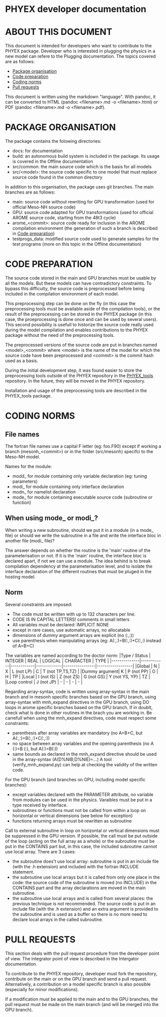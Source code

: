 # PHYEX developer documentation

# ABOUT THIS DOCUMENT

This document is intended for developers who want to contribute to the PHYEX package.
Developer who is interested in plugging the physics in a new model can refere to the Plugging documentation.
The topics covered are as follows:
 - [Package organisation](#PACKAGE-ORGANISATION)
 - [Code preparation](#CODE-PREPARATION)
 - [Coding norms](#CODING-NORMS)
 - [Pull requests](#PULL-REQUESTS)

This document is written using the markdown "language". With pandoc, it can be converted to HTML (pandoc \<filename\>.md -o \<filename\>.html) or PDF (pandoc \<filename\>.md -o \<filename\>.pdf).

# PACKAGE ORGANISATION

The package contains the folowing directories:
 - docs: for documentation
 - build: an autonomous build system is included in the package. Its usage is covered in the Offline documentation
 - src/common: the main source code which is the basis for all models
 - src/\<model\>: the source code specific to one model that must replace source code found in the common directory

In addition to this organisation, the package uses git branches. The main branches are as follows:
 - main: source code without rewriting for GPU transformation (used for official Meso-NH source code)
 - GPU: source code adapted for GPU transformations (used for official AROME source code, starting from the 48t3 cycle)
 - arome\_\<commit\>: source code ready for inclusion in the AROME compilation environment (the generation of such a branch is described in [Code preparation](#CODE-PREPARATION))
 - testprogs\_data: modified source code used to generate samples for the test programs (more on this topic in the Offline documentation)

# CODE PREPARATION

The source code stored in the main and GPU branches must be usable by all the models. But these models can have contradictory constraints. To bypass this difficulty, the source code is preprocessed before being included in the compilation environment of each model.

This preprocessing step can be done on the fly (in this case the preprocessing tools must be available aside of the compilation tools), or the result of the preprocessing can be stored in the PHYEX package (in this case, the proeprocessing is done once and can be used by several users).
This second possibility is usefull to historize the source code really used during the model compilation and enables contributions to the PHYEX package without the need of the preprocessing tools.

The preprocessed versions of the source code are put in branches named \<model\>\_\<commit\> where \<model\> is the name of the model for which the source code have been preprocessed and \<commit\> is the commit hash used as a basis.

During the initial development step, it was found easier to store the preprocessing tools outside of the PHYEX repository in the [PHYEX\_tools](https://github.com/SebastienRietteMTO/PHYEX_tools) repository. In the future, they will be moved in the PHYEX repository.

Installation and usage of the preprocessing tools are described in the PHYEX\_tools package.

# CODING NORMS

## File names
The fortran file names use a capital F letter (eg: foo.F90) except if working a branch (mesonh\_\<commit\>) or in the folder (src/mesonh) specifci to the Meso-NH model.

Names for the module:
 - modd\_ for module containing only variable declaration (eg: tuning parameters)
 - modi\_ for module containing only interface declaration
 - modn\_ for namelist declaration
 - mode\_ for module containing executable source code (subroutine or function)

## When using mode\_ or modi\_?
When writing a new subroutine, should we put it in a module (in a mode\_ file) or should we write the subroutine in a file and write the interface bloc in another file (modi\_ file)?

The answer depends on whether the routine is the 'main' routine of the parameterisation or not. If it is the 'main' routine, the interface bloc is declared apart, if not we can use a module.
The idea behind is to break compilation dependency at the parameterisation level, and to isolate the interface declaration of the different routines that must be pluged in the hosting model.

## Norm
Several constraints are imposed:
 - The code must be written with up to 132 characters per line.
 - CODE IS IN CAPITAL LETTERS! comments in small letters
 - All variables must be declared: IMPLICIT NONE
 - except in rare cases, use automatic arrays, no allocatable
 - dimensions of dummy argument arrays are explicit (no (:,:))
 - use parenthesis when manipulating arrays (eg: A(:,:)=B(:,:)+C(:,:) instead of A=B+C)

The variables are named according to the doctor norm:
|Type / Status | INTEGER    | REAL       | LOGICAL     | CHARACTER      | TYPE             |
|--------------|------------|------------|-------------|----------------|------------------|
|Global        | N          | X          | L (not LP)  | C              | T (not TP,TS,TZ) |
|Dummy argument| K          | P (not PP) | O           | H              | TP               |
|Local         | I (not IS) | Z (not ZS) | G (not GS)  | Y (not YS, YP) | TZ               |
|Loop control  | J (not JP) | -          | -           | -              | -                |

Regarding array-syntax, code is written using array-syntax in the main branch and in mesonh specific branches based on the GPU branch, using array-syntax with mnh\_expand directives in the GPU branch, using DO loops in arome specific branches based on the GPU branch. If in doublt, check what is done in other routines in the brach you are working in.
Be carrefull when using the mnh\_expand directives, code must respect some constraints:
 - parenthesis after array variables are mandatory (no A=B+C, but A(:,:)=B(:,:)+C(:,:))
 - no space between array variables and the opening parenthesis (no A (:)=B (:), but A(:)=B(:))
 - same bounds as declared in the mnh\_expand directive should be used in the array-syntax (A(D%NIB;D%NIE)=...)
A tool (verify\_mnh\_expand.py) can help at checking the validity of the written code.

For the GPU branch (and branches on GPU, including model specific branches):
 - except variables declared with the PARAMETER attribute, no variable from modules can be used in the physics. Varaibles must be put in a type received by interface.
 - subroutines or functions must not be called from within a loop on horizontal or vertical dimensions (see below for exception)
 - functions returning arrays must be rewritten as subroutine

Call to external subroutine in loop on horizontal or vertical dimensions must be suppressed in the GPU version. If possible, the call must be put outside of the loop (acting on the full array as a whole) or the subroutine must be put in the CONTAINS part but, in this case, the included subroutine cannot use local array. There are 3 cases:
 - the subroutine does't use local array: subroutine is put in an include file (with the .h extension) and included with the fortran INCLUDE statement.
 - the subroutine use local arrays but it is called from only one place in the code: the source code of the subroutine is moved (no INCLUDE) in the CONTAINS part and the array declarations are moved in the main subroutine.
 - the subroutine use local arrays and is called from several places: the previous technique is not recommended. The source code is put in an include file (with the .h extension) and an extra argument is provided to the subroutine and is used as a buffer so there is no more need to declare local arrays in the called subroutine.

# PULL REQUESTS
This section deals with the pull request procedure from the developer point of view. The integrator point of view is described in the Intergator documentation.

To contribute to the PHYEX repository, developer must fork the repository, contribute on the main or on the GPU branch and send a pull request. Alternatively, a contribution on a model specific branch is also possible (especially for minor modifications).

If a modification must be applied to the main and to the GPU branches, the pull request must be made on the main branch (and will be merged into the GPU branch).

